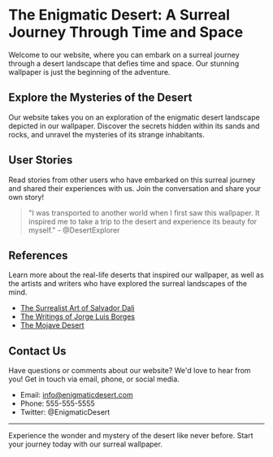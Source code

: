 <!--font:Montserrat-->

# The Enigmatic Desert: A Surreal Journey Through Time and Space

Welcome to our website, where you can embark on a surreal journey through a desert landscape that defies time and space. Our stunning wallpaper is just the beginning of the adventure.

## Explore the Mysteries of the Desert

Our website takes you on an exploration of the enigmatic desert landscape depicted in our wallpaper. Discover the secrets hidden within its sands and rocks, and unravel the mysteries of its strange inhabitants.

## User Stories

Read stories from other users who have embarked on this surreal journey and shared their experiences with us. Join the conversation and share your own story!

> "I was transported to another world when I first saw this wallpaper. It inspired me to take a trip to the desert and experience its beauty for myself." - @DesertExplorer

## References

Learn more about the real-life deserts that inspired our wallpaper, as well as the artists and writers who have explored the surreal landscapes of the mind.

- [The Surrealist Art of Salvador Dali](#)
- [The Writings of Jorge Luis Borges](#)
- [The Mojave Desert](#)

## Contact Us

Have questions or comments about our website? We'd love to hear from you! Get in touch via email, phone, or social media.

- Email: info@enigmaticdesert.com
- Phone: 555-555-5555
- Twitter: @EnigmaticDesert

---

Experience the wonder and mystery of the desert like never before. Start your journey today with our surreal wallpaper.

<!--

Write me content for website with wallpaper which alt text is:

"A surreal interpretation of a desert landscape"

The name/title of the page should not be 1:1 copy of the alt text but rather a real content of the website which is using this wallpaper.

- Use markdown format 
- Start with heading
- Heading should be short and concise
- The content should look like a real website 
- The website should not be about the wallpaper, wallpaper is just a related background
- Heading should be contain work "wallpaper" or "background"
- Include real sections like references, contact, user stories, etc. use things relevant to the page purpose.
- Feel free to use structure like headings, bullets, numbering, blockquotes, paragraphs, horizontal lines, etc.
- You can use formatting like bold or _italic_
- You can include UTF-8 emojis
- Links should be only #hash anchors (and you can refer to the document itself)
- Do not include images


---


# The Enigmatic Desert: A Surreal Journey Through Time and Space

Welcome to our website, where you can embark on a surreal journey through a desert landscape that defies time and space. Our stunning wallpaper is just the beginning of the adventure.

## Explore the Mysteries of the Desert

Our website takes you on an exploration of the enigmatic desert landscape depicted in our wallpaper. Discover the secrets hidden within its sands and rocks, and unravel the mysteries of its strange inhabitants.

## User Stories

Read stories from other users who have embarked on this surreal journey and shared their experiences with us. Join the conversation and share your own story!

> "I was transported to another world when I first saw this wallpaper. It inspired me to take a trip to the desert and experience its beauty for myself." - @DesertExplorer

## References

Learn more about the real-life deserts that inspired our wallpaper, as well as the artists and writers who have explored the surreal landscapes of the mind.

- [The Surrealist Art of Salvador Dali](#)
- [The Writings of Jorge Luis Borges](#)
- [The Mojave Desert](#)

## Contact Us

Have questions or comments about our website? We'd love to hear from you! Get in touch via email, phone, or social media.

- Email: info@enigmaticdesert.com
- Phone: 555-555-5555
- Twitter: @EnigmaticDesert

---

Experience the wonder and mystery of the desert like never before. Start your journey today with our surreal wallpaper.


---


Write me a Google font which is best fitting for the website.

Pick from the list:
- Dancing Script
- Cinzel Decorative
- Montserrat
- Poppins
- Lato
- Orbitron
- Cinzel
- Exo 2
- Alegreya
- Raleway
- Lobster
- Inter
- Roboto
- Futura
- Playfair Display
- Cormorant Garamond
- IBM Plex Sans
- Open Sans
- Cabin
- Barlow Condensed
- Great Vibes
- Creepster


Write just the font name nothing else.


---


Montserrat

-->
